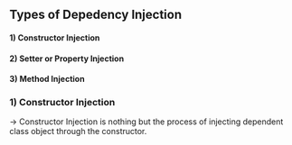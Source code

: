 ## Types of Depedency Injection 
#### 1) Constructor Injection
#### 2) Setter or Property Injection
#### 3) Method Injection


### 1) Constructor Injection
-> Constructor Injection is nothing but the process of injecting dependent class object through the constructor.

